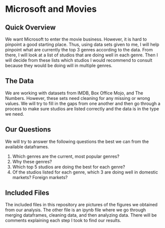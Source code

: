 # Microsoft and Movies
## Quick Overview
We want Microsoft to enter the movie business. However, it is hard to pinpoint a good starting place.
Thus, using data sets given to me, I will help pinpoint what are currently the top 3 genres according
to the data. From there, I will look at a list of studios that are doing well in each genre. Then I will
decide from these lists which studios I would recommend to consult because they would be doing will in multiple
genres.

## The Data
We are working with datasets from IMDB, Box Office Mojo, and The Numbers. However, these sets need cleaning for any missing or wrong
values. We will try to fill in the gaps from one another and then go through a process to make sure studios are 
listed correctly and the data is in the type we need.

## Our Questions
We will try to answer the following questions the best we can from the available dataframes.
1. Which genres are the current, most popular genres?
2. Why these genres?
3. Which top 5 studios are doing the best for each genre?
4. Of the studios listed for each genre, which 3 are doing well in domestic markets? Foreign markets?

## Included Files
The included files in this repository are pictures of the figures we obtained from our analysis.
The other file is an ipynb file where we go through merging dataframes, cleaning data, and then
analyzing data. There will be comments explaining each step I took to find our results.